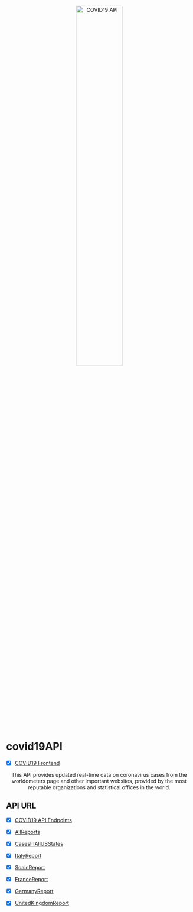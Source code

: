 
<p align="center">
  <img src="https://www.ncovid19.it/covidLogo.png" width="50%" alt="COVID19 API" />
</p>

# covid19API


- [x] [COVID19 Frontend](https://ncovid19.it)


<p align="center">This API provides updated real-time data on coronavirus cases from the worldometers page and other important websites, provided by the most reputable organizations and statistical offices in the world.</p>



## API URL
- [x] [COVID19 API Endpoints](https://www.ncovid19.it/api/v1/index.html)

- [x] [AllReports](https://www.ncovid19.it/api/v1/AllReports.php)

- [x] [CasesInAllUSStates](https://www.ncovid19.it/api/v1/CasesInAllUSStates.php)

- [x] [ItalyReport](https://www.ncovid19.it/api/v1/ItalyReports.php)

- [x] [SpainReport](https://www.ncovid19.it/api/v1/SpainReports.php)
- [x] [FranceReport](https://www.ncovid19.it/api/v1/FranceReports.php)
- [x] [GermanyReport](https://www.ncovid19.it/api/v1/GermanyReports.php)
- [x] [UnitedKingdomReport](https://www.ncovid19.it/api/v1/UnitedKingdomReport.php)


